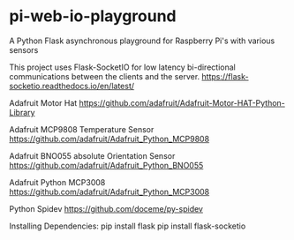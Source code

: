 # pi-web-io-playground
A Python Flask asynchronous playground for Raspberry Pi's with various sensors

This project uses Flask-SocketIO for low latency bi-directional communications between the clients and the server.
https://flask-socketio.readthedocs.io/en/latest/

Adafruit Motor Hat
https://github.com/adafruit/Adafruit-Motor-HAT-Python-Library

Adafruit MCP9808 Temperature Sensor
https://github.com/adafruit/Adafruit_Python_MCP9808

Adafruit BNO055 absolute Orientation Sensor
https://github.com/adafruit/Adafruit_Python_BNO055

Adafruit Python MCP3008
https://github.com/adafruit/Adafruit_Python_MCP3008

Python Spidev
https://github.com/doceme/py-spidev

Installing Dependencies:
pip install flask
pip install flask-socketio
